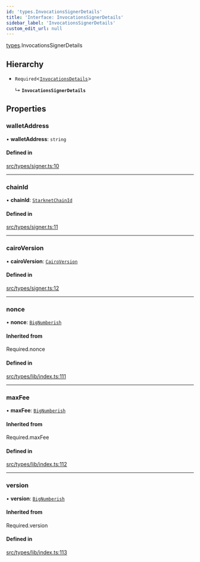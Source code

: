 ```yaml
---
id: 'types.InvocationsSignerDetails'
title: 'Interface: InvocationsSignerDetails'
sidebar_label: 'InvocationsSignerDetails'
custom_edit_url: null
---
```


[types](../namespaces/types.md).InvocationsSignerDetails

## Hierarchy

- `Required`<[`InvocationsDetails`](../namespaces/types.md#invocationsdetails)\>

  ↳ **`InvocationsSignerDetails`**

## Properties

### walletAddress

• **walletAddress**: `string`

#### Defined in

[src/types/signer.ts:10](https://github.com/0xs34n/starknet.js/blob/v5.19.5/src/types/signer.ts#L10)

---

### chainId

• **chainId**: [`StarknetChainId`](../enums/constants.StarknetChainId.md)

#### Defined in

[src/types/signer.ts:11](https://github.com/0xs34n/starknet.js/blob/v5.19.5/src/types/signer.ts#L11)

---

### cairoVersion

• **cairoVersion**: [`CairoVersion`](../namespaces/types.md#cairoversion)

#### Defined in

[src/types/signer.ts:12](https://github.com/0xs34n/starknet.js/blob/v5.19.5/src/types/signer.ts#L12)

---

### nonce

• **nonce**: [`BigNumberish`](../namespaces/types.md#bignumberish)

#### Inherited from

Required.nonce

#### Defined in

[src/types/lib/index.ts:111](https://github.com/0xs34n/starknet.js/blob/v5.19.5/src/types/lib/index.ts#L111)

---

### maxFee

• **maxFee**: [`BigNumberish`](../namespaces/types.md#bignumberish)

#### Inherited from

Required.maxFee

#### Defined in

[src/types/lib/index.ts:112](https://github.com/0xs34n/starknet.js/blob/v5.19.5/src/types/lib/index.ts#L112)

---

### version

• **version**: [`BigNumberish`](../namespaces/types.md#bignumberish)

#### Inherited from

Required.version

#### Defined in

[src/types/lib/index.ts:113](https://github.com/0xs34n/starknet.js/blob/v5.19.5/src/types/lib/index.ts#L113)
